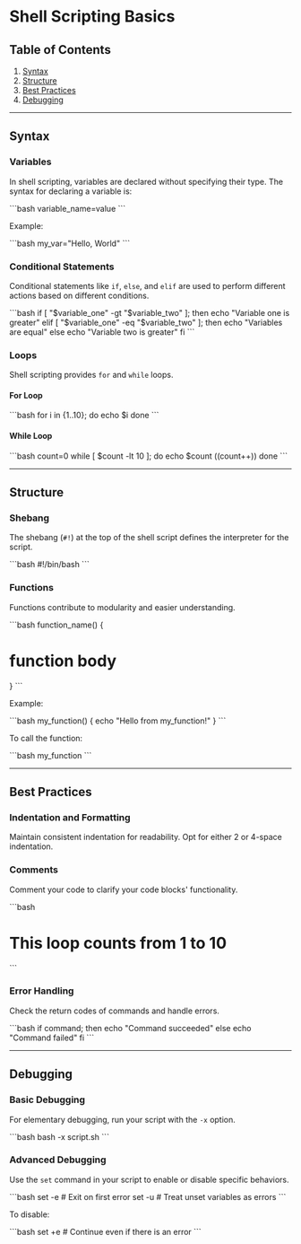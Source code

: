 # Shell Scripting Basics

## Table of Contents

1. [Syntax](#syntax)
2. [Structure](#structure)
3. [Best Practices](#best-practices)
4. [Debugging](#debugging)

---

## Syntax

### Variables

In shell scripting, variables are declared without specifying their type. The syntax for declaring a variable is:

\```bash
variable_name=value
\```

Example:

\```bash
my_var="Hello, World"
\```

### Conditional Statements

Conditional statements like `if`, `else`, and `elif` are used to perform different actions based on different conditions.

\```bash
if [ "$variable_one" -gt "$variable_two" ]; then
  echo "Variable one is greater"
elif [ "$variable_one" -eq "$variable_two" ]; then
  echo "Variables are equal"
else
  echo "Variable two is greater"
fi
\```

### Loops

Shell scripting provides `for` and `while` loops.

#### For Loop

\```bash
for i in {1..10}; do
  echo $i
done
\```

#### While Loop

\```bash
count=0
while [ $count -lt 10 ]; do
  echo $count
  ((count++))
done
\```

---

## Structure

### Shebang

The shebang (`#!`) at the top of the shell script defines the interpreter for the script.

\```bash
#!/bin/bash
\```

### Functions

Functions contribute to modularity and easier understanding.

\```bash
function_name() {
  # function body
}
\```

Example:

\```bash
my_function() {
  echo "Hello from my_function!"
}
\```

To call the function:

\```bash
my_function
\```

---

## Best Practices

### Indentation and Formatting

Maintain consistent indentation for readability. Opt for either 2 or 4-space indentation.

### Comments

Comment your code to clarify your code blocks' functionality. 

\```bash
# This loop counts from 1 to 10
\```

### Error Handling

Check the return codes of commands and handle errors.

\```bash
if command; then
  echo "Command succeeded"
else
  echo "Command failed"
fi
\```

---

## Debugging

### Basic Debugging

For elementary debugging, run your script with the `-x` option.

\```bash
bash -x script.sh
\```

### Advanced Debugging

Use the `set` command in your script to enable or disable specific behaviors.

\```bash
set -e  # Exit on first error
set -u  # Treat unset variables as errors
\```

To disable:

\```bash
set +e  # Continue even if there is an error
\```
